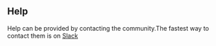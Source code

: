 ## Help

Help can be provided by contacting the community.The fastest way to contact them is on [Slack](https://join.slack.com/t/circlepandalabs/shared_invite/enQtOTMxNzI3MDU2Mzg2LWRjYjY4MzMzMzJmODg4ZmFjOTBkMzliNzc0YzhlNTk1YmQ2MDVlNTg1OGUwM2I0MGNiN2NhY2U5ZTdjMzY4OWY) 


